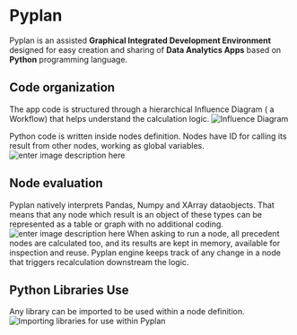 # Pyplan
Pyplan is an assisted **Graphical Integrated Development Environment** designed for easy creation and sharing of **Data Analytics Apps** based on **Python** programming language.

## Code organization
The app code is structured through a hierarchical Influence Diagram ( a Workflow) that helps understand the calculation logic.
![Influence Diagram](http://img.pyplan.org/index_influence_diagram.png)

Python code is written inside nodes definition. Nodes have ID for calling its result from other nodes, working as global variables.
![enter image description here](http://img.pyplan.org/index_node_code.png)

## Node evaluation
Pyplan natively interprets Pandas, Numpy and XArray dataobjects. That means that any node which result is an object of these types can be represented as a table or graph with no additional coding.
![enter image description here](http://img.pyplan.org/index_node_result.png)
When asking to run a node, all precedent nodes are calculated too, and its results are kept in memory, available for inspection and reuse. Pyplan engine keeps track of any change in a node that triggers recalculation downstream the logic.

## Python Libraries Use
Any library can be imported to be used within a node definition.
![Importing libraries for use within Pyplan](http://img.pyplan.org/index_import_lib.png)





<!--stackedit_data:
eyJoaXN0b3J5IjpbLTEwNzI5OTQwNzAsLTE5ODI4MjYyNTYsLT
I0MTM2OTkzOSwtNjM2MzQ2NDc4LDk3Njg4ODc2MCw5NzEyNzUz
MDYsMTY5ODYwNTIxNCwxODI2Mzg3NTA1LDExOTM4Mjk2NzEsMT
AyNzM0Mjc5NiwtMTI0NjUyNzIzMywtMTI1NzE5ODI5OSw0NzY2
NjM2MDUsLTE5OTYzMzIwNywtOTQyOTc0MzkxLC0xNzIzNjM5ND
k2LC02NDM3MDQwMzcsNzAxMzE2MjM0LDEyOTc3MTQ2MDgsLTIx
MDQ4Mjc3OTVdfQ==
-->